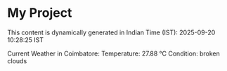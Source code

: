 # My Project

This content is dynamically generated in Indian Time (IST): 2025-09-20 10:28:25 IST


Current Weather in Coimbatore:
Temperature: 27.88 °C
Condition: broken clouds
